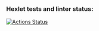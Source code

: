 ### Hexlet tests and linter status:
[![Actions Status](https://github.com/Nalekseev-12/devops-for-programmers-project-76/workflows/hexlet-check/badge.svg)](https://github.com/Nalekseev-12/devops-for-programmers-project-76/actions)